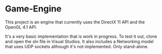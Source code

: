 # Game-Engine
This project is an engine that currently uses the DirectX 11 API and the OpenGL 4.1 API.

It's a very basic implementation that is work in progress.
To test it out, clone and open the sln file in Visual Studios.
It also includes a Networking model that uses UDP sockets although it's not implemented. Only stand-alone.
